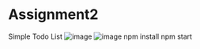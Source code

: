 # Assignment2
Simple Todo List
![image](https://user-images.githubusercontent.com/97088265/227105816-b7660b99-4d6e-40c9-b1a6-2dd493a08b19.png)
![image](https://user-images.githubusercontent.com/97088265/227106057-06010b2a-6e94-49d5-876a-7f911be9c7cc.png)
npm install 
npm start
